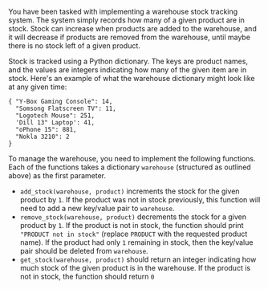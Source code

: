 You have been tasked with implementing a warehouse stock tracking system.
The system simply records how many of a given product are in stock. Stock can
increase when products are added to the warehouse, and it will decrease if
products are removed from the warehouse, until maybe there is no stock left of
a given product.

Stock is tracked using a Python dictionary. The keys are product names, and the
values are integers indicating how many of the given item are in stock.
Here's an example of what the warehouse dictionary might look like at any given
time:

```
{ "Y-Box Gaming Console": 14,
  "Somsong Flatscreen TV": 11,
  "Logotech Mouse": 251,
  'Dill 13" Laptop': 41,
  "oPhone 15": 881,
  "Nokla 3210": 2
}
```

To manage the warehouse, you need to implement the following functions. Each
of the functions takes a dictionary `warehouse` (structured as outlined above)
as the first parameter.

 * `add_stock(warehouse, product)` increments the stock for the given product by `1`. If the product was not in stock previously, this function will need to add a new key/value pair to `warehouse`.
 * `remove_stock(warehouse, product)` decrements the stock for a given product by `1`. If the product is not in stock, the function should print `"PRODUCT not in stock"` (replace `PRODUCT` with the requested product name). If the product had only `1` remaining in stock, then the key/value pair should be deleted from `warehouse`.
 * `get_stock(warehouse, product)` should return an integer indicating how much stock of the given product is in the warehouse. If the product is not in stock, the function should return `0`


